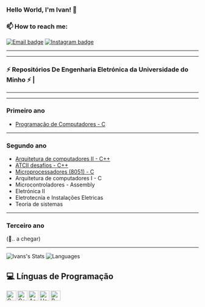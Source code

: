 ### Hello World, I'm Ivan! 👋

### 📫 How to reach me:
[![Email badge](https://img.shields.io/badge/-Email-c71610?style=for-the-badge&logo=Gmail&logoColor=white)](mailto:ivanrcastro6@gmail.com)
[![Instagram badge](https://img.shields.io/badge/-@ivanrcastro-critical?style=for-the-badge&logo=Instagram&logoColor=white)](https://www.instagram.com/ivanrcastro/)

__________________________________________________________________________
__________________________________________________________________________

### ⚡ Repositórios De Engenharia Eletrónica da Universidade do Minho ⚡ |
__________________________________________________________________________
__________________________________________________________________________

### Primeiro ano

- [Programação de Computadores - C](https://github.com/ivancastro87970/invaders.c)

__________________________________________________________________________
### Segundo ano

- [Arquitetura de computadores II - C++](https://github.com/ivancastro87970/UMinho-atc2)
- [ATCII desafios - C++](https://github.com/ivancastro87970/Uminho-Desafios_atc2)
- [Microprocessadores (8051) - C](https://github.com/ivancastro87970/UMinho-MicroProcessadores-8051)
- Arquitetura de computadores I - C
- Microcontroladores - Assembly
- Eletrónica II
- Eletrotecnia e Instalações Eletricas
- Teoria de sistemas
 
__________________________________________________________________________
### Terceiro ano 
(💬.. a chegar)

__________________________________________________________________________
![Ivans's Stats](https://github-readme-stats.vercel.app/api?username=ivancastro87970&&show_icons=true&title_color=ffffff&icon_color=bb2acf&text_color=daf7dc&bg_color=151515)
![Languages](https://github-readme-stats.vercel.app/api/top-langs/?username=ivancastro87970&show_icons=true&theme=radical)

## 💻 Línguas de Programação
<img align="left" alt="C" width="26px" src="https://upload.wikimedia.org/wikipedia/commons/1/18/C_Programming_Language.svg" />
<img align="left" alt="C++" width="26px" src="https://upload.wikimedia.org/wikipedia/commons/1/18/ISO_C%2B%2B_Logo.svg" />
<img align="left" alt="Assembly" width="26px" src="https://cdn.fileinfo.com/img/icons/files/128/asm-5072.png" />
<img align="left" alt="Haskell" width="26px" src="https://upload.wikimedia.org/wikipedia/commons/1/1c/Haskell-Logo.svg" />
<img align="left" alt="R" width="26px" src="https://pt.wikipedia.org/wiki/R_(linguagem_de_programa%C3%A7%C3%A3o)#/media/Ficheiro:R_logo.svg" /> 
</br>
<!--
* C
* C++
* Haskell (beginner)
* Assembly
* R

<!--
**ivancastro87970/ivancastro87970** is a ✨ _special_ ✨ repository because its `README.md` (this file) appears on your GitHub profile.
<!--
Here are some ideas to get you started:
<!--
- 🔭 I’m currently working on ...
- 🌱 I’m currently learning ...
- 👯 I’m looking to collaborate on ...
- 🤔 I’m looking for help with ...
- 💬 Ask me about ...
- 📫 How to reach me: ...
- 😄 Pronouns: ...
- ⚡ Fun fact: ...
-->
